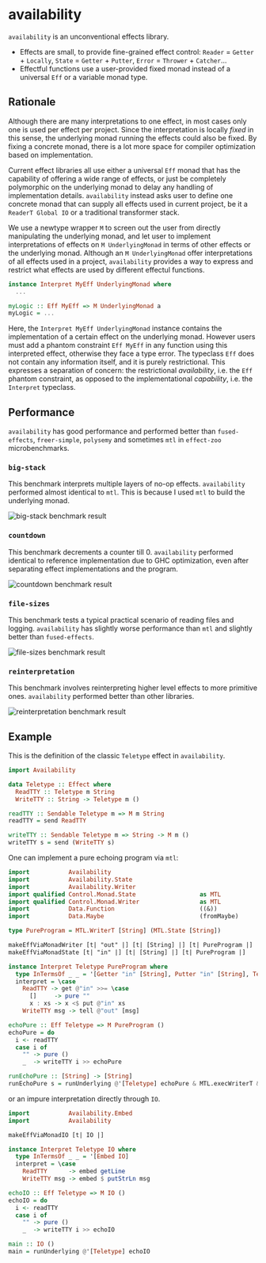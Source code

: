 # availability

`availability` is an unconventional effects library.

- Effects are small, to provide fine-grained effect control: `Reader` = `Getter` + `Locally`, `State` = `Getter` + `Putter`, `Error` = `Thrower` + `Catcher`...
- Effectful functions use a user-provided fixed monad instead of a universal `Eff` or a variable monad type.

## Rationale

Although there are many interpretations to one effect, in most cases only one is used per effect per project. Since the interpretation is locally *fixed* in this sense, the underlying monad running the effects could also be fixed. By fixing a concrete monad, there is a lot more space for compiler optimization based on implementation.

Current effect libraries all use either a universal `Eff` monad that has the capability of offering a wide range of effects, or just be completely polymorphic on the underlying monad to delay any handling of implementation details. `availability` instead asks user to define one concrete monad that can supply all effects used in current project, be it a `ReaderT Global IO` or a traditional transformer stack.

We use a newtype wrapper `M` to screen out the user from directly manipulating the underlying monad, and let user to implement interpretations of effects on `M UnderlyingMonad` in terms of other effects or the underlying monad. Although an `M UnderlyingMonad` offer interpretations of all effects used in a project, `availability` provides a way to express and restrict what effects are used by different effectul functions.

```haskell
instance Interpret MyEff UnderlyingMonad where
  ...

myLogic :: Eff MyEff => M UnderlyingMonad a
myLogic = ...
```

Here, the `Interpret MyEff UnderlyingMonad` instance contains the implementation of a certain effect on the underlying monad. However users must add a phantom constraint `Eff MyEff` in any function using this interpreted effect, otherwise they face a type error. The typeclass `Eff` does not contain any information itself, and it is purely restrictional. This expresses a separation of concern: the restrictional *availability*, i.e. the `Eff` phantom constraint, as opposed to the implementational *capability*, i.e. the `Interpret` typeclass.

## Performance

`availability` has good performance and performed better than `fused-effects`, `freer-simple`, `polysemy` and sometimes `mtl` in `effect-zoo` microbenchmarks.

### `big-stack`

This benchmark interprets multiple layers of no-op effects. `availability` performed almost identical to `mtl`. This is because I used `mtl` to build the underlying monad.

![big-stack benchmark result](https://raw.githubusercontent.com/re-xyr/availability/master/docs/img/big-stack.png)

### `countdown`

This benchmark decrements a counter till 0. `availability` performed identical to reference implementation due to GHC optimization, even after separating effect implementations and the program.

![countdown benchmark result](https://raw.githubusercontent.com/re-xyr/availability/master/docs/img/countdown.png)

### `file-sizes`

This benchmark tests a typical practical scenario of reading files and logging. `availability` has slightly worse performance than `mtl` and slightly better than `fused-effects`.

![file-sizes benchmark result](https://raw.githubusercontent.com/re-xyr/availability/master/docs/img/file-sizes.png)

### `reinterpretation`

This benchmark involves reinterpreting higher level effects to more primitive ones. `availability` performed better than other libraries.

![reinterpretation benchmark result](https://raw.githubusercontent.com/re-xyr/availability/master/docs/img/reinterpretation.png)

## Example

This is the definition of the classic `Teletype` effect in `availability`.

```haskell
import Availability

data Teletype :: Effect where
  ReadTTY :: Teletype m String
  WriteTTY :: String -> Teletype m ()

readTTY :: Sendable Teletype m => M m String
readTTY = send ReadTTY

writeTTY :: Sendable Teletype m => String -> M m ()
writeTTY s = send (WriteTTY s)
```

One can implement a pure echoing program via `mtl`:

```haskell
import           Availability
import           Availability.State
import           Availability.Writer
import qualified Control.Monad.State                  as MTL
import qualified Control.Monad.Writer                 as MTL
import           Data.Function                        ((&))
import           Data.Maybe                           (fromMaybe)

type PureProgram = MTL.WriterT [String] (MTL.State [String])

makeEffViaMonadWriter [t| "out" |] [t| [String] |] [t| PureProgram |]
makeEffViaMonadState [t| "in" |] [t| [String] |] [t| PureProgram |]

instance Interpret Teletype PureProgram where
  type InTermsOf _ _ = '[Getter "in" [String], Putter "in" [String], Teller "out" [String]]
  interpret = \case
    ReadTTY -> get @"in" >>= \case
      []     -> pure ""
      x : xs -> x <$ put @"in" xs
    WriteTTY msg -> tell @"out" [msg]

echoPure :: Eff Teletype => M PureProgram ()
echoPure = do
  i <- readTTY
  case i of
    "" -> pure ()
    _  -> writeTTY i >> echoPure

runEchoPure :: [String] -> [String]
runEchoPure s = runUnderlying @'[Teletype] echoPure & MTL.execWriterT & (`MTL.evalState` s)
```

or an impure interpretation directly through `IO`.

```haskell
import           Availability.Embed
import           Availability

makeEffViaMonadIO [t| IO |]

instance Interpret Teletype IO where
  type InTermsOf _ _ = '[Embed IO]
  interpret = \case
    ReadTTY      -> embed getLine
    WriteTTY msg -> embed $ putStrLn msg

echoIO :: Eff Teletype => M IO ()
echoIO = do
  i <- readTTY
  case i of
    "" -> pure ()
    _  -> writeTTY i >> echoIO

main :: IO ()
main = runUnderlying @'[Teletype] echoIO
```
